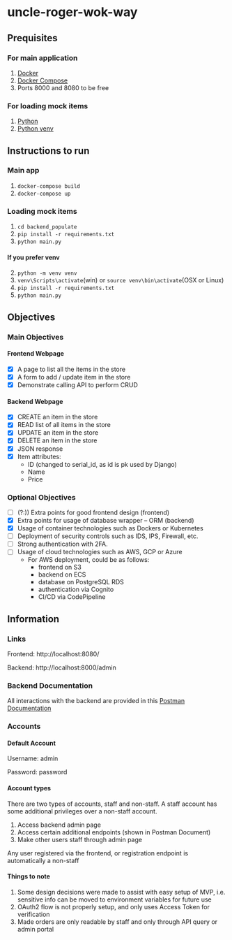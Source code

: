 # uncle-roger-wok-way

## Prequisites
### For main application
1. [Docker](https://docs.docker.com/get-docker/)
2. [Docker Compose](https://docs.docker.com/compose/)
3. Ports 8000 and 8080 to be free

### For loading mock items
1. [Python](https://docs.python.org/)
2. [Python venv](https://docs.python.org/3/library/venv.html)
## Instructions to run
### Main app
1. `docker-compose build`
2. `docker-compose up`

### Loading mock items
1. `cd backend_populate`
2. `pip install -r requirements.txt`
3. `python main.py`
#### If you prefer venv
2. `python -m venv venv`
3. `venv\Scripts\activate`(win) or `source venv\bin\activate`(OSX or Linux)
4. `pip install -r requirements.txt`
5. `python main.py`

## Objectives
### Main Objectives
#### Frontend Webpage
- [x] A page to list all the items in the store
- [x] A form to add / update item in the store
- [x] Demonstrate calling API to perform CRUD
#### Backend Webpage
- [x] CREATE an item in the store
- [x] READ list of all items in the store
- [x] UPDATE an item in the store
- [x] DELETE an item in the store
- [x] JSON response
- [x] Item attributes:
    - ID (changed to serial_id, as id is pk used by Django)
    - Name
    - Price
### Optional Objectives
- [ ] (?:)) Extra points for good frontend design (frontend)
- [x] Extra points for usage of database wrapper – ORM (backend)
- [x] Usage of container technologies such as Dockers or Kubernetes
- [ ] Deployment of security controls such as IDS, IPS, Firewall, etc.
- [ ] Strong authentication with 2FA.   
- [ ] Usage of cloud technologies such as AWS, GCP or Azure
    - For AWS deployment, could be as follows:
        - frontend on S3
        - backend on ECS
        - database on PostgreSQL RDS
        - authentication via Cognito
        - CI/CD via CodePipeline

## Information
### Links
Frontend: http://localhost:8080/

Backend: http://localhost:8000/admin
### Backend Documentation
All interactions with the backend are provided in this [Postman Documentation](https://documenter.getpostman.com/view/9432978/Tzz7Pxk9)
### Accounts
#### Default Account
Username: admin

Password: password

#### Account types
There are two types of accounts, staff and non-staff.
A staff account has some additional privileges over a non-staff account.
1. Access backend admin page
2. Access certain additional endpoints (shown in Postman Document)
3. Make other users staff through admin page

Any user registered via the frontend, or registration endpoint is automatically a non-staff

#### Things to note
1. Some design decisions were made to assist with easy setup of MVP, i.e. sensitive info can be moved to environment variables for future use
2. OAuth2 flow is not properly setup, and only uses Access Token for verification
3. Made orders are only readable by staff and only through API query or admin portal